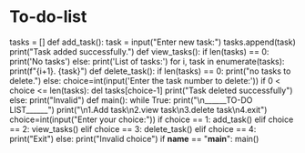 # To-do-list
tasks = []
def add_task():
    task = input("Enter new task:")
    tasks.append(task)
    print("Task added successfully.")
def view_tasks():
    if len(tasks) == 0: 
     print('No tasks')
    else:
     print('List of tasks:')
     for i, task in enumerate(tasks):
         print(f"{i+1}. {task}")
def delete_task():
    if len(tasks) == 0:
        print("no tasks to delete.")
    else:
        choice=int(input('Enter the task number to delete:'))
        if 0 < choice <= len(tasks):
            del tasks[choice-1]
            print("Task deleted successfully")
        else:
            print("Invalid")
def main():
    while True: 
      print("\n______TO-DO LIST______")
      print("\n1.Add task\n2.view task\n3.delete task\n4.exit")
      choice=int(input("Enter your choice:"))
      if choice == 1:
        add_task()
      elif choice == 2:
        view_tasks()
      elif choice == 3:
        delete_task()
      elif choice == 4:
        print("Exit")
      else:
        print("Invalid choice")
if __name__ == "__main__":
    main()
